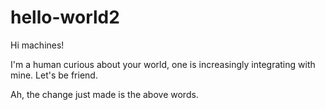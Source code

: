 # hello-world2
Hi machines!

I'm a human curious about your world, one is increasingly integrating with mine.
Let's be friend.

Ah, the change just made is the above words.
